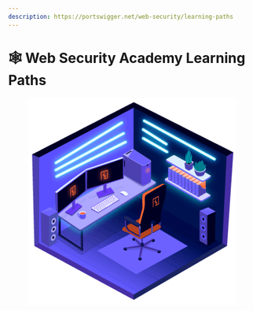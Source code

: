 ```yaml
---
description: https://portswigger.net/web-security/learning-paths
---
```


# 🕸️ Web Security Academy Learning Paths

<figure><img src="../../.gitbook/assets/image (1) (1) (1).png" alt=""><figcaption></figcaption></figure>
